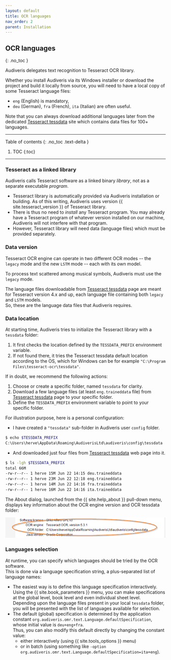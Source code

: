 ```yaml
---
layout: default
title: OCR languages
nav_order: 2
parent: Installation
---
```

## OCR languages
{: .no_toc }

Audiveris delegates text recognition to Tesseract OCR library.

Whether you install Audiveris via its Windows installer or download the project and build it locally
from source, you will need to have a local copy of some Tesseract language files:
- `eng` (English) is mandatory,
- `deu` (German), `fra` (French), `ita` (Italian) are often useful.

Note that you can always download additional languages later from the dedicated 
[Tesseract tessdata] site which contains data files for 100+ languages.

---
Table of contents
{: .no_toc .text-delta }
1. TOC
{:toc}
---

### Tesseract as a linked library

Audiveris calls Tesseract software as a linked binary _library_,
not as a separate executable _program_.
- Tesseract library is automatically provided via Audiveris installation or building.
  As of this writing, Audiveris uses version {{ site.tesseract_version }} of Tesseract library.
- There is thus no need to _install_ any Tesseract program.
  You may already have a Tesseract program of whatever version installed on our machine,
  Audiveris will not interfere with that program.
- However, Tesseract library will need data (language files) which must be provided separately.

### Data version

Tesseract OCR engine can operate in two different OCR modes
-- the ``legacy`` mode and the new ``LSTM`` mode -- each with its own model.

To process text scattered among musical symbols, Audiveris must use the ``legacy`` mode.

The language files downloadable from [Tesseract tessdata] page are meant for Tesseract
version 4.x and up, each language file containing both ``legacy`` and ``LSTM`` models.  
So, these are the language data files that Audiveris requires.

### Data location

At starting time, Audiveris tries to initialize the Tesseract library with a `tessdata` folder:
  1. It first checks the location defined by the `TESSDATA_PREFIX` environment variable.
  2. If not found there, it tries the Tesseract tessdata default location according to the OS,
  which for Windows can be for example `"C:\Program Files\tesseract-ocr\tessdata"`.

If in doubt, we recommend the following actions:
1. Choose or create a specific folder, named ``tessdata`` for clarity.
2. Download a few language files (at least ``eng.traineddata`` file) from [Tesseract tessdata] page
to your specific folder.
3. Define the `TESSDATA_PREFIX` environment variable to point to your specific folder.

For illustration purpose, here is a personal configuration:
- I have created a ``"tessdata"`` sub-folder in Audiveris user ``config`` folder.
```bash
$ echo $TESSDATA_PREFIX
C:\Users\herve\AppData\Roaming\AudiverisLtd\audiveris\config\tessdata
```
- And downloaded just four files from [Tesseract tessdata] web page into it.
```bash
$ ls -lgh $TESSDATA_PREFIX
total 66M
-rw-r--r-- 1 herve 15M Jun 22 14:15 deu.traineddata
-rw-r--r-- 1 herve 23M Jun 22 12:18 eng.traineddata
-rw-r--r-- 1 herve 14M Jun 22 14:16 fra.traineddata
-rw-r--r-- 1 herve 16M Jun 22 14:16 ita.traineddata
```

The About dialog, launched from the {{ site.help_about }} pull-down menu, displays key information
about the OCR engine version and OCR tessdata folder:

![](../assets/images/about_ocr.png)

### Languages selection

At runtime, you can specify which languages should be tried by the OCR software.  
This is done via a language specification string, a plus-separated list of language names:
- The easiest way is to define this language specification interactively.  
Using the {{ site.book_parameters }} menu, you can make specifications
at the global level, book level and even individual sheet level.  
Depending upon the language files present in your local ``tessdata`` folder,
you will be presented with the list of  languages available for selection.
- The default (global) specification is determined by the application constant
`org.audiveris.omr.text.Language.defaultSpecification`, whose initial value is `deu+eng+fra`.  
Thus, you can also modify this default directly by changing the constant value:
  - either interactively (using {{ site.tools_options }} menu)
  - or in batch (using something like
    `-option org.audiveris.omr.text.Language.defaultSpecification=ita+eng`).  

[Tesseract tessdata]:  https://github.com/tesseract-ocr/tessdata
